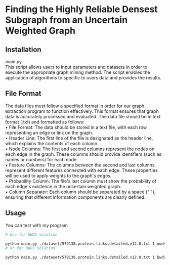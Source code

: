 # Finding the Highly Reliable Densest Subgraph from an Uncertain Weighted Graph


## Installation

main.py \
This script allows users to input parameters and datasets in order to execute the appropriate graph mining method. The script enables the application of algorithms to specific to users data and provides the results.

## File Format

The data files must follow a specified format in order for our graph extraction program to function effectively. This format ensures that graph data is accurately processed and evaluated. The data file should be in text format (.txt) and formatted as follows: \
•	File Format: The data should be stored in a text file, with each row representing an edge or link on the graph. \
•	Header Line: The first line of the file is designated as the header line, which explains the contents of each column. \
•	Node Columns: The first and second columns represent the nodes on each edge in the graph. These columns should provide identifiers (such as names or numbers) for each node. \
•	Feature Columns: The columns between the second and last columns represent different features connected with each edge. These properties will be used to apply weights to the graph's edges. \
•	Probability Column: The file's last column must show the probability of each edge's existence in the uncertain weighted graph. \
•	Column Separator: Each column should be separated by a space (" "), ensuring that different information components are clearly defined.

## Usage

You can test with my program

```bash
# Use for UWDS solution

python main.py ./dataset/579138.protein.links.detailed.v12.0.txt 1 uwds 3 
# Or for BWDS solution

python main.py ./dataset/579138.protein.links.detailed.v12.0.txt 1 bwds 3 0.5

```


